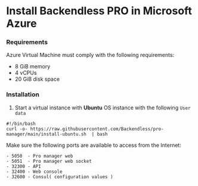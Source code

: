 # Install Backendless PRO in Microsoft Azure
### Requirements
Azure Virtual Machine must comply with the following requirements:
- 8 GiB memory
- 4 vCPUs
- 20 GiB disk space

### Installation
1. Start a virtual instance with **Ubuntu** OS instance with the following `User data`
```
#!/bin/bash
curl -o- https://raw.githubusercontent.com/Backendless/pro-manager/main/install-ubuntu.sh  | bash
```
Make sure the following ports are available to access from the Internet:
```
- 5050  - Pro manager web
- 5051  - Pro manager web socket
- 32300 - API
- 32400 - Web console
- 32600 - Consul( configuration values )
```
